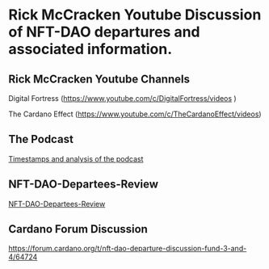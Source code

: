 # Rick McCracken Youtube Discussion of NFT-DAO departures and associated information.

## Rick McCracken Youtube Channels

Digital Fortress (https://www.youtube.com/c/DigitalFortress/videos )

The Cardano Effect (https://www.youtube.com/c/TheCardanoEffect/videos)

## The Podcast

[Timestamps and analysis of the podcast](../Digital-Fortress/Timestamps.md)

## NFT-DAO-Departees-Review

[NFT-DAO-Departees-Review](/Digital-Fortress/NFT-DAO-Departees-Review/README.md)

## Cardano Forum Discussion

https://forum.cardano.org/t/nft-dao-departure-discussion-fund-3-and-4/64724
